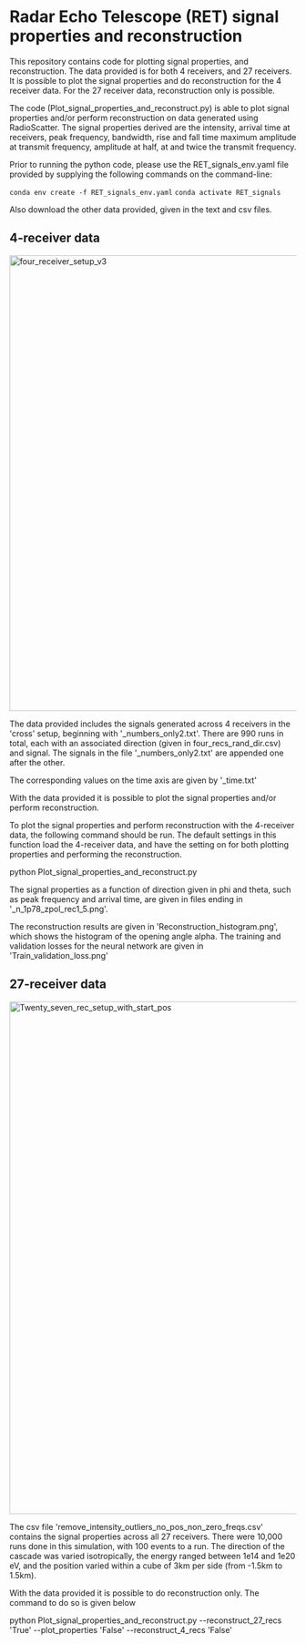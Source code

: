 # Radar Echo Telescope (RET) signal properties and reconstruction

This repository contains code for plotting signal properties, and reconstruction. The data provided is for both 4 receivers, and 27 receivers. It is possible to plot the signal properties and do reconstruction for the 4 receiver data. For the 27 receiver data, reconstruction only is possible.

The code (Plot_signal_properties_and_reconstruct.py) is able to plot signal properties and/or perform reconstruction on data generated using RadioScatter. The signal properties derived are the intensity, arrival time at receivers, peak frequency, bandwidth, rise and fall time maximum amplitude at transmit frequency, amplitude at half, at and twice the transmit frequency.

Prior to running the python code, please use the RET_signals_env.yaml file provided by supplying the following commands on the command-line:

`conda env create -f RET_signals_env.yaml`
`conda activate RET_signals`

Also download the other data provided, given in the text and csv files.

## 4-receiver data

<img width="800" alt="four_receiver_setup_v3" src="https://user-images.githubusercontent.com/42998963/194073362-01943ccf-f2ef-4254-a974-daf4daa20d16.png">

The data provided includes the signals generated across 4 receivers in the 'cross' setup, beginning with '_numbers_only2.txt'. There are 990 runs in total, each with an associated direction (given in four_recs_rand_dir.csv) and signal. The signals in the file '_numbers_only2.txt' are appended one after the other.

The corresponding values on the time axis are given by '_time.txt'

With the data provided it is possible to plot the signal properties and/or perform reconstruction.

To plot the signal properties and perform reconstruction with the 4-receiver data, the following command should be run. The default settings in this function load the 4-receiver data, and have the setting on for both plotting properties and performing the reconstruction.

python Plot_signal_properties_and_reconstruct.py

The signal properties as a function of direction given in phi and theta, such as peak frequency and arrival time, are given in files ending in '_n_1p78_zpol_rec1_5.png'.

The reconstruction results are given in 'Reconstruction_histogram.png', which shows the histogram of the opening angle alpha. The training and validation losses for the neural network are given in 'Train_validation_loss.png'

## 27-receiver data

<img width="900" alt="Twenty_seven_rec_setup_with_start_pos" src="https://user-images.githubusercontent.com/42998963/194078202-2aa2254c-a6c9-4b0d-836b-3d9e30a43136.png">

The csv file 'remove_intensity_outliers_no_pos_non_zero_freqs.csv' contains the signal properties across all 27 receivers. There were 10,000 runs done in this simulation, with 100 events to a run. The direction of the cascade was varied isotropically, the energy ranged between 1e14 and 1e20 eV, and the position varied within a cube of 3km  per side (from -1.5km to 1.5km).

With the data provided it is possible to do reconstruction only. The command to do so is given below

python Plot_signal_properties_and_reconstruct.py --reconstruct_27_recs 'True' --plot_properties 'False' --reconstruct_4_recs 'False'
